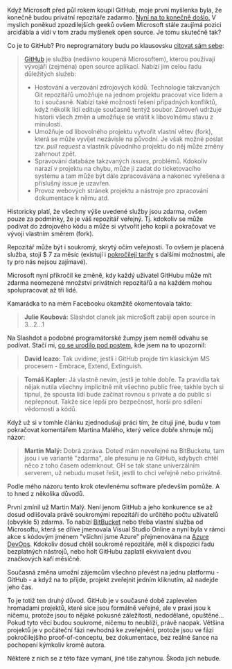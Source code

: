 <!-- dcterms:title = GitHub a privátní repozitáře zdarma: zrada myšlenek open source? -->
<!-- dcterms:abstract = Když Microsoft před půl rokem koupil GitHub, moje první myšlenka byla, že konečně budou privátní repozitáře zadarmo. Nyní na to konečně došlo. V myslích poněkud zpozdilejších geeků ovšem Microsoft stále zaujímá pozici arciďábla a vidí v tom zradu myšlenek open source. Je tomu skutečně tak? -->
<!-- dcterms:creator = Michal Altair Valášek -->
<!-- x4w:pictureUrl = /perex-pictures/logo-github.svg -->
<!-- x4w:coverUrl = /cover-pictures/20190108-github.jpg -->
<!-- x4w:pictureWidth = 150 -->
<!-- x4w:pictureHeight = 150 -->
<!-- x4w:category = IT -->
<!-- dcterms:date = 2019-01-08 -->

Když Microsoft před půl rokem koupil GitHub, moje první myšlenka byla, že konečně budou privátní repozitáře zadarmo. [Nyní na to konečně došlo.](https://blog.github.com/2019-01-07-new-year-new-github/) V myslích poněkud zpozdilejších geeků ovšem Microsoft stále zaujímá pozici arciďábla a vidí v tom zradu myšlenek open source. Je tomu skutečně tak?

Co je to GitHub? Pro neprogramátory budu po klausovsku [citovat sám sebe](/2018/11/jak-jsem-nepridal-komentare):

> [GitHub](https://github.com/) je služba (nedávno koupená Microsoftem), kterou používají vývojáři (zejména) open source aplikací. Nabízí jim celou řadu důležitých služeb:
> * Hostování a verzování zdrojových kódů. Technologie takzvaných Git repozitářů umožňuje na jednom projektu pracovat více lidem a to i současně. Nabízí také možnosti řešení případných konfliktů, když několik lidí edituje současně tentýž soubor. Zároveň udržuje historii všech změn a umožňuje se vrátit k libovolnému stavu z minulosti.
> * Umožňuje od libovolného projektu vytvořit vlastní větev (fork), která se může vyvíjet nezávisle na původní. Je však možné poslat tzv. _pull request_ a vlastník původního projektu do něj může změny zahrnout zpět.
> * Spravování databáze takzvaných _issues_, problémů. Kdokoliv narazí v projektu na chybu, může ji zadat do ticketovacího systému a tam může být dále zpracovávána a nakonec vyřešena a příslušný issue je uzavřen.
> * Provoz webových stránek projektu a nástroje pro zpracování dokumentace k němu atd.

Historicky platí, že všechny výše uvedené služby jsou zdarma, ovšem pouze za podmínky, že je váš repozitář veřejný. Tj. kdokoliv se může podívat do zdrojového kódu a může si vytvořit jeho kopii a pokračovat ve vývoji vlastním směrem (fork).

Repozitář může být i soukromý, skrytý očím veřejnosti. To ovšem je placená služba, stojí $ 7 za měsíc (existují i [pokročilejí tarify](https://github.com/pricing) s dalšími možnostmi, ale ty pro nás nejsou zajímavé).

Microsoft nyní přikročil ke změně, kdy každý uživatel GitHubu může mít zdarma neomezené množství privátních repozitářů a na každém mohou spolupracovat až tři lidé.

Kamarádka to na mém Facebooku okamžitě okomentovala takto:

> **Julie Koubová:** Slashdot clanek jak micro$oft zabiji open source in 3…2…1

Na Slashdot a podobné programátorské žumpy jsem neměl odvahu se podívat. Stačí mi, [co se urodilo pod postem](https://www.facebook.com/rider.cz/posts/10213542415578343), kde jsem na to upozornil:

> **David Icazo:** Tak uvidíme, jestli i GitHub projde tím klasickým MS procesem - Embrace, Extend, Extinguish.

> **Tomáš Kapler:** Já vlastně nevím, jestli je tohle dobře. Ta pravidla tak nějak nutila všechny implicitně mít všechno public free, takhle bych si tipnul, že spousta lidí bude začínat rovnou s private a do public si nepřepnout. Takže sice lepší pro bezpečnost, horší pro sdílení vědomostí a kódů.

Když už si v tomhle článku zjednodušuji práci tím, že cituji jiné, budu v tom pokračovat komentářem Martina Malého, který velice dobře shrnuje můj názor:

> **Martin Malý:** Dobrá zpráva. Doteď mám neveřejné na BitBucketu, tam jsou i ve variantě "zdarma", ale přesunu je na GitHub, kdybych chtěl něco z toho časem odemknout. GH se tak stane univerzálním serverem, už nebudu muset řešit, jestli to chci veřejně nebo privátně.

Podle mého názoru tento krok otevřenému software především pomůže. A to hned z několika důvodů.

První zmínil už Martin Malý. Není jenom GitHub a jeho konkurence se až dosud odlišovala právě soukromými repozitáři do určitého počtu uživatelů (obvykle 5) zdarma. To nabízí [BitBucket](https://www.bitbucket.com) nebo třeba vlastní služba od Microsoftu, která se dříve jmenovala Visual Studio Online a nyní byla v rámci akce s kódovým jménem "všichni jsme Azure" přejmenována na [Azure DevOps](https://azure.microsoft.com/en-us/services/devops/). Kdokoliv dosud chtěl soukromé repozitáře, měl k dispozici řadu bezplatných nástrojů, nebo holt GitHubu zaplatil ekvivalent dvou značkových kafí měsíčně.

Současná změna umožní zájemcům všechno převést na jednu platformu - GitHub - a když na to přijde, projekt zveřejnit jedním kliknutím, až nadejde jeho čas.

To je totiž ten druhý důvod. GitHub je v současné době zaplevelen hromadami projektů, které sice jsou formálně veřejné, ale v praxi jsou k ničemu, protože jsou to nějaké pokusné záležitosti, nedodělané, opuštěné... Pokud tyto věci budou soukromé, ničemu to neublíží, právě naopak. Většina projektů je v počáteční fázi nevhodná ke zveřejnění, protože jsou ve fázi pokročilejšího proof-of-conceptu, bez dokumentace, bez reálné šance na pochopení kýmkoliv kromě autora.

Některé z nich se z této fáze vymaní, jiné tiše zahynou. Škoda jich nebude.